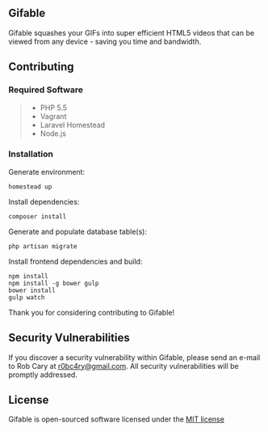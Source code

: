 ## Gifable

Gifable squashes your GIFs into super efficient HTML5 videos that can be viewed from any device - saving you time and bandwidth.

## Contributing

### Required Software

> - PHP 5.5
> - Vagrant
> - Laravel Homestead
> - Node.js

### Installation

Generate environment:
```
homestead up
```

Install dependencies:
```
composer install
```

Generate and populate database table(s):
```
php artisan migrate
```

Install frontend dependencies and build:
```
npm install
npm install -g bower gulp
bower install
gulp watch
```

Thank you for considering contributing to Gifable!

## Security Vulnerabilities

If you discover a security vulnerability within Gifable, please send an e-mail to Rob Cary at r0bc4ry@gmail.com. All security vulnerabilities will be promptly addressed.

## License

Gifable is open-sourced software licensed under the [MIT license](http://opensource.org/licenses/MIT)
